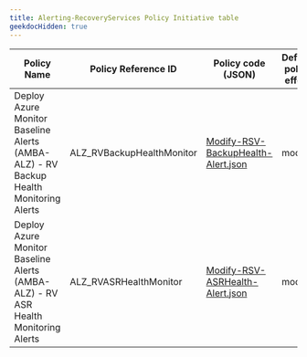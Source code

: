 ```yaml
---
title: Alerting-RecoveryServices Policy Initiative table
geekdocHidden: true
---
```


| Policy Name | Policy Reference ID | Policy code (JSON) | Default policy effect |
| ------------ | ------------------- | ------------------ | --------------------- |
| Deploy Azure Monitor Baseline Alerts (AMBA-ALZ) - RV Backup Health Monitoring Alerts | ALZ_RVBackupHealthMonitor | [Modify-RSV-BackupHealth-Alert.json](../../../../services/RecoveryServices/vaults/Modify-RSV-BackupHealth-Alert.json) | modify |
| Deploy Azure Monitor Baseline Alerts (AMBA-ALZ) - RV ASR Health Monitoring Alerts | ALZ_RVASRHealthMonitor | [Modify-RSV-ASRHealth-Alert.json](../../../../services/RecoveryServices/vaults/Modify-RSV-ASRHealth-Alert.json) | modify |
